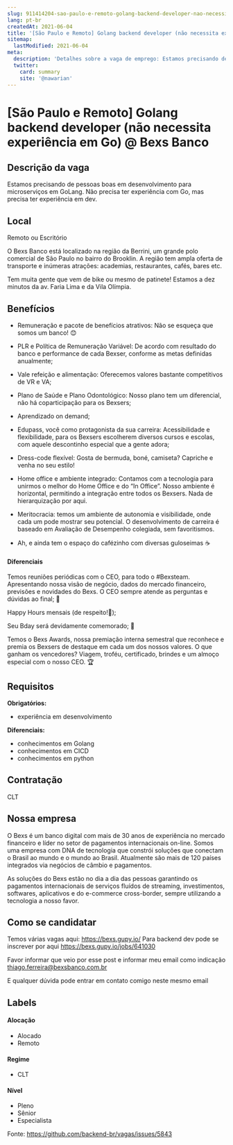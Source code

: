 ```yaml
---
slug: 911414204-sao-paulo-e-remoto-golang-backend-developer-nao-necessita-experiencia-em-go-at-bexs-banco
lang: pt-br
createdAt: 2021-06-04
title: '[São Paulo e Remoto] Golang backend developer (não necessita experiência em Go) @ Bexs Banco - Vaga de Emprego'
sitemap:
  lastModified: 2021-06-04
meta:
  description: 'Detalhes sobre a vaga de emprego: Estamos precisando de pessoas boas em desenvolvimento para microserviços em GoLang. Não precisa ter experiência com Go, mas precisa ter experiência em dev.'
  twitter:
    card: summary
    site: '@nawarian'
---
```


# [São Paulo e Remoto] Golang backend developer (não necessita experiência em Go) @ Bexs Banco

## Descrição da vaga

Estamos precisando de pessoas boas em desenvolvimento para microserviços em GoLang.
Não precisa ter experiência com Go, mas precisa ter experiência em dev.

## Local

Remoto ou Escritório

O Bexs Banco está localizado na região da Berrini, um grande polo comercial de São Paulo no bairro do Brooklin. A região tem ampla oferta de transporte e inúmeras atrações: academias, restaurantes, cafés, bares etc.

Tem muita gente que vem de bike ou mesmo de patinete! Estamos a dez minutos da av. Faria Lima e da Vila Olímpia.


## Benefícios

- Remuneração e pacote de benefícios atrativos: Não se esqueça que somos um banco! 😊

- PLR e Política de Remuneração Variável: De acordo com resultado do banco e performance de cada Bexser, conforme as metas definidas anualmente;   

- Vale refeição e alimentação: Oferecemos valores bastante competitivos de VR e VA;

- Plano de Saúde e Plano Odontológico: Nosso plano tem um diferencial, não há coparticipação para os Bexsers;

- Aprendizado on demand;

- Edupass, você como protagonista da sua carreira: Acessibilidade e flexibilidade, para os Bexsers escolherem diversos cursos e escolas, com aquele descontinho especial que a gente adora; 

- Dress-code flexível: Gosta de bermuda, boné, camiseta? Capriche e venha no seu estilo!

- Home office e ambiente integrado: Contamos com a tecnologia para unirmos o melhor do Home Office e do “In Office”. Nosso ambiente é horizontal, permitindo a integração entre todos os Bexsers. Nada de hierarquização por aqui.

- Meritocracia: temos um ambiente de autonomia e visibilidade, onde cada um pode mostrar seu potencial. O desenvolvimento de carreira é baseado em Avaliação de Desempenho colegiada, sem favoritismos. 

- Ah, e ainda tem o espaço do cafézinho com diversas guloseimas ☕


#### Diferenciais

Temos reuniões periódicas com o CEO, para todo o #Bexsteam. Apresentando nossa visão de negócio, dados do mercado financeiro, previsões e novidades do Bexs. O CEO sempre atende as perguntas e dúvidas ao final; 🚀

Happy Hours mensais (de respeito!🍻);

Seu Bday será devidamente comemorado; 🎂

Temos o Bexs Awards, nossa premiação interna semestral que reconhece e premia os Bexsers de destaque em cada um dos nossos valores. O que ganham os vencedores? Viagem, troféu, certificado, brindes e um almoço especial com o nosso CEO. 🏆


## Requisitos

**Obrigatórios:**
- experiência em desenvolvimento

**Diferenciais:**
- conhecimentos em Golang
- conhecimentos em CICD
- conhecimentos em python

## Contratação

CLT

## Nossa empresa

O Bexs é um banco digital com mais de 30 anos de experiência no mercado financeiro e líder no setor de pagamentos internacionais on-line. Somos uma empresa com DNA de tecnologia que constrói soluções que conectam o Brasil ao mundo e o mundo ao Brasil. Atualmente são mais de 120 países integrados via negócios de câmbio e pagamentos. 

As soluções do Bexs estão no dia a dia das pessoas garantindo os pagamentos internacionais de serviços fluídos de streaming, investimentos, softwares, aplicativos e do e-commerce cross-border, sempre utilizando a tecnologia a nosso favor. 


## Como se candidatar

Temos várias vagas aqui: https://bexs.gupy.io/
Para backend dev pode se inscrever por aqui https://bexs.gupy.io/jobs/641030

Favor informar que veio por esse post e informar meu email como indicação thiago.ferreira@bexsbanco.com.br

E qualquer dúvida pode entrar em contato comigo neste mesmo email

## Labels

#### Alocação
- Alocado
- Remoto

#### Regime
- CLT

#### Nível
- Pleno
- Sênior
- Especialista




Fonte: https://github.com/backend-br/vagas/issues/5843